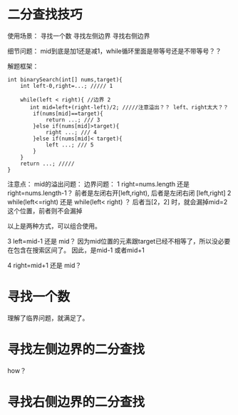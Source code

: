 # 二分查找技巧

使用场景： 寻找一个数 寻找左侧边界 寻找右侧边界

细节问题： mid到底是加1还是减1，while循环里面是带等号还是不带等号？？

解题框架：

```
int binarySearch(int[] nums,target){
    int left-0,right=...; ///// 1
   
    while(left < right){ //边界 2
       int mid=left+(right-left)/2; /////注意溢出？？ left、right太大？？
        if(nums[mid]==target){
            return ...; /// 3
        }else if(nums[mid]>target){
            right ...; /// 4
        }else if(nums[mid]< target){
            left ...; /// 5
        }
    }
    return ...; /////
}
```

注意点： mid的溢出问题： 边界问题： 1 right=nums.length 还是 right=nums.length-1？ 前者是左闭右开[left,right),
后者是左闭右闭 [left,right]
2 while(left<=right) 还是 while(left< right) ？ 后者当[2，2] 时，就会漏掉mid=2这个位置，前者则不会漏掉

以上是两种方式，可以组合使用。

3 left=mid-1 还是 mid？ 因为mid位置的元素跟target已经不相等了，所以没必要在包含在搜索区间了。 因此，是mid-1 或者mid+1

4 right=mid+1 还是 mid？

# 寻找一个数

理解了临界问题，就满足了。

# 寻找左侧边界的二分查找

how？

# 寻找右侧边界的二分查找















